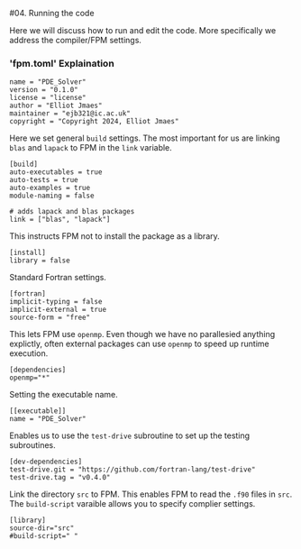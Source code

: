#04. Running the code

Here we will discuss how to run and edit the code. More specifically we address the compiler/FPM settings.


### 'fpm.toml' Explaination

```
name = "PDE_Solver"
version = "0.1.0"
license = "license"
author = "Elliot Jmaes"
maintainer = "ejb321@ic.ac.uk"
copyright = "Copyright 2024, Elliot Jmaes"
```

Here we set general `build` settings. The most important for us are linking `blas` and `lapack` to FPM in the `link` variable.
```
[build]
auto-executables = true
auto-tests = true
auto-examples = true
module-naming = false

# adds lapack and blas packages
link = ["blas", "lapack"]
```

This instructs FPM not to install the package as a library.
```
[install]
library = false
```
Standard Fortran settings.
```
[fortran]
implicit-typing = false
implicit-external = true
source-form = "free"
```
This lets FPM use `openmp`. Even though we have no parallesied anything explictly, often external packages can use `openmp` to speed up runtime execution.
```
[dependencies]
openmp="*"
```
Setting the executable name.
```
[[executable]]
name = "PDE_Solver"
```
Enables us to use the `test-drive` subroutine to set up the testing subroutines.
```
[dev-dependencies]
test-drive.git = "https://github.com/fortran-lang/test-drive"
test-drive.tag = "v0.4.0"
```
Link the directory `src` to FPM. This enables FPM to read the `.f90` files in `src`. The `build-script` varaible allows you to specify complier settings.
```
[library]
source-dir="src"
#build-script=" "
```

